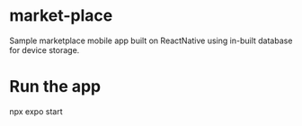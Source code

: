 # market-place
Sample marketplace mobile app built on ReactNative
using in-built database for device storage.

# Run the app
npx expo start